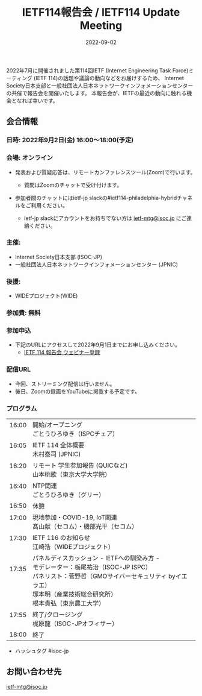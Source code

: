 ﻿---
template: SinglePost
title: IETF114報告会 / IETF114 Update Meeting
slug: activities/ietf_updates/114
status: Published
date: '2022-09-02'
categories:
  - category: 各種活動
  - category: IETF報告会
---

2022年7月に開催されました第114回IETF (Internet Engineering Task Force)ミーティング (IETF 114)の話題や議論の動向などをお届けするため、 Internet Society日本支部と一般社団法人日本ネットワークインフォメーションセンターの共催で報告会を開催いたします。 本報告会が、IETFの最近の動向に触れる機会となれば幸いです。

## 会合情報


### 日時: 2022年9月2日(金) 16:00～18:00(予定)


### 会場: オンライン

*  発表および質疑応答は、リモートカンファレンスツール(Zoom)で行います。
   * 質問はZoomのチャットで受け付けます。

* 参加者間のチャットにはietf-jp slackの#ietf114-philadelphia-hybridチャネルをご利用ください。
   * ietf-jp slackにアカウントをお持ちでない方は ietf-mtg@isoc.jp にご連絡ください。


### 主催:
*  Internet Society日本支部 (ISOC-JP)
*  一般社団法人日本ネットワークインフォメーションセンター (JPNIC) 


### 後援:
*  WIDEプロジェクト(WIDE)


### 参加費: 無料


### 参加申込

* 下記のURLにアクセスして2022年9月1日までにお申し込みください。
  * [IETF 114 報告会 ウェビナー登録](https://us06web.zoom.us/webinar/register/1816607863888/WN_zOCeA5luQnm8BbwTC2DJSQ)


### 配信URL
*  今回、ストリーミング配信は行いません。
*  後日、Zoomの録画をYouTubeに掲載する予定です。

### プログラム

|  |  |
|:---------|:---------------------------------------------------|
|  16:00  <br><br>| 開始/オープニング<br>ごとうひろゆき（ISPCチェア） |
|  16:05  <br><br>| IETF 114 全体概要<br> 木村泰司 (JPNIC) |
|  16:20  <br><br>|リモート 学生参加報告 (QUICなど)<br> 山本桃歌（東京大学大学院） |
|  16:40  <br><br>|NTP関連<br> ごとうひろゆき（グリー） |
|  16:50  | 休憩 |
|  17:00  <br><br>|現地参加・COVID-19, IoT関連<br>髙山献（セコム）・磯部光平（セコム）|
|  17:30  <br><br>|IETF 116 のお知らせ<br> 江崎浩（WIDEプロジェクト）|
|  17:35  <br><br><br><br>|パネルディスカッション - IETFへの馴染み方 -<br>モデレーター：栃尾祐治（ISOC-JP ISPC）<br>パネリスト：菅野哲（GMOサイバーセキュリティ byイエラエ）<br>塚本明（産業技術総合研究所）<br>根本貴弘（東京農工大学）|
|  17:55  <br><br>|終了/クロージング<br>梶原龍（ISOC-JPオフィサー）|
|  18:00  |終了 |

* ハッシュタグ  #isoc-jp

## お問い合わせ先
ietf-mtg@isoc.jp
